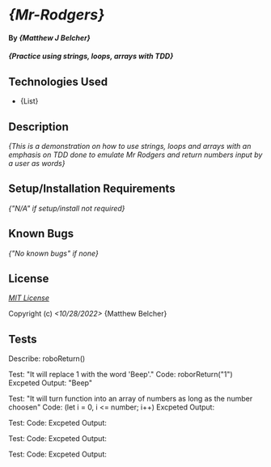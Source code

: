 # _{Mr-Rodgers}_

#### By _**{Matthew J Belcher}**_

#### _{Practice using strings, loops, arrays with TDD}_

## Technologies Used

* {List}

## Description

_{This is a demonstration on how to use strings, loops and arrays with an emphasis on TDD done to emulate Mr Rodgers and return numbers input by a user as words}_

## Setup/Installation Requirements

_{"N/A" if setup/install not required}_

## Known Bugs

_{"No known bugs" if none}_

## License

_[MIT License](https://opensource.org/licenses/MIT)_

Copyright (c) _<10/28/2022>_ {Matthew Belcher}

## Tests

Describe: roboReturn()

Test: "It will replace 1 with the word 'Beep'."
Code: roborReturn("1")
Excpeted Output: "Beep"

<!-- Tests omitted because unessasary
Test: "It will replace the number 1 within multi-digit numbers with the word 'Beep'."
Code: roboReturn("103")
Excpeted Output: "Beep03"

Test: "It will replace the number 1 within numerous numbers with 'Beep'."
Code: roboReturn("1, 11, 101")
Excpeted Output: "Beep, BeepBeep, Beep0Beep," -->

Test: "It will turn function into an array of numbers as long as the number choosen"
Code: (let i = 0, i <= number; i++)
Excpeted Output:

Test:
Code:
Excpeted Output:

Test:
Code:
Excpeted Output:

Test:
Code:
Excpeted Output: